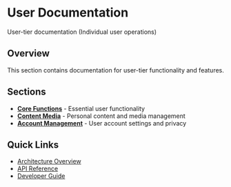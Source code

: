 # User Documentation

User-tier documentation (Individual user operations)

## Overview

This section contains documentation for user-tier functionality and features.

## Sections

- **[Core Functions](./core-functions/)** - Essential user functionality
- **[Content Media](./content-media/)** - Personal content and media management
- **[Account Management](./account-management/)** - User account settings and privacy

## Quick Links

- [Architecture Overview](../architecture/README.md)
- [API Reference](../api/README.md)
- [Developer Guide](../development/README.md)

